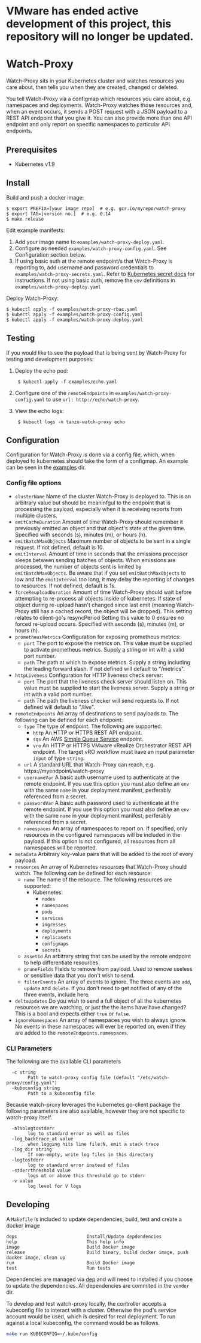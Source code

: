 # VMware has ended active development of this project, this repository will no longer be updated.
# Watch-Proxy

Watch-Proxy sits in your Kubernetes cluster and watches resources you care about, then tells you when they are created, changed or deleted.

You tell Watch-Proxy via a configmap which resources you care about, e.g. namespaces and deployments.  Watch-Proxy watches those resources and, when an event occurs, it sends a POST request with a JSON payload to a REST API endpoint that you give it.  You can also provide more than one API endpoint and only report on specific namespaces to particular API endpoints.

## Prerequisites

- Kubernetes v1.9

## Install

Build and push a docker image:

    $ export PREFIX=[your image repo]  # e.g. gcr.io/myrepo/watch-proxy
    $ export TAG=[version no.]  # e.g. 0.14
    $ make release

Edit example manifests:

1. Add your image name to `examples/watch-proxy-deploy.yaml`.
2. Configure as needed `examples/watch-proxy-config.yaml`.  See Configuration section below.
3. If using basic auth at the remote endpoint/s that Watch-Proxy is reporting to, add username and password credentials to `examples/watch-proxy-secrets.yaml`.  Refer to [Kubernetes secret docs](https://kubernetes.io/docs/concepts/configuration/secret/#creating-a-secret-manually) for instructions.  If not using basic auth, remove the `env` definitions in `examples/watch-proxy-deploy.yaml`

Deploy Watch-Proxy:

    $ kubectl apply -f examples/watch-proxy-rbac.yaml
    $ kubectl apply -f examples/watch-proxy-config.yaml
    $ kubectl apply -f examples/watch-proxy-deploy.yaml

## Testing

If you would like to see the payload that is being sent by Watch-Proxy for testing and development purposes:

1. Deploy the echo pod:

        $ kubectl apply -f examples/echo.yaml

2. Configure one of the `remoteEndpoints` in `examples/watch-proxy-config.yaml` to use `url: http://echo/watch-proxy`.
3. View the echo logs:

        $ kubectl logs -n tanzu-watch-proxy echo

## Configuration

Configuration for Watch-Proxy is done via a config file, which, when deployed to kubernetes should take the form of a configmap. An example can be seen in the [examples](examples) dir.

### Config file options

* `clusterName` Name of the cluster Watch-Proxy is deployed to.  This is an arbitrary value but should be meaninfgul to the endpoint that is processing the payload, especially when it is receiving reports from multiple clusters.
* `emitCacheDuration` Amount of time Watch-Proxy should remember it previously emitted an object and that object's state at the given time. Specified with seconds (s), minutes (m), or hours (h).
* `emitBatchMaxObjects` Maximum number of objects to be sent in a single request.  If not defined, default is 10.
* `emitInterval` Amount of time in seconds that the emissions processor sleeps between sending batches of objects.  When emissions are processed, the number of objects sent is limited by `emitBatchMaxObjects`.  Be aware that if you set `emitBatchMaxObjects` to low and the `emitInterval` too long, it may delay the reporting of changes to resources.  If not defined, default is 1s.
* `forceReuploadDuration` Amount of time Watch-Proxy should wait before attempting to re-process all objects inside of kubernetes. If state of object during re-upload hasn't changed since last emit (meaning Watch-Proxy still has a cached record, the object will be dropped). This setting relates to client-go's resyncPeriod Setting this value to 0 ensures no forced re-upload occurs. Specified with seconds (s), minutes (m), or hours (h).
* `prometheusMetrics` Configuration for exposing prometheus metrics:
    - `port` The port to expose the metrics on.  This value must be supplied to activate prometheus metrics.  Supply a string or int with a valid port number.
    - `path` The path at which to expose metrics.  Supply a string including the leading forward slash.  If not defined will default to "/metrics".
* `httpLiveness` Configuration for HTTP liveness check server:
    - `port` The port that the liveness check server should listen on.  This value must be supplied to start the liveness server.  Supply a string or int with a valid port number.
    - `path` The path the liveness checker will send requests to.  If not defined will default to "/live".
* `remoteEndpoints` An array of destinations to send payloads to. The following can be defined for each endpoint:
    - `type` The type of endpoint.  The following are supported:
        * `http` An HTTP or HTTPS REST API endpoint.
        * `sqs` An AWS [Simple Queue Service](https://aws.amazon.com/sqs/) endpoint.
        * `vro` An HTTP or HTTPS VMware vRealize Orchestrator REST API endpoint. The target vRO workflow must have an input parameter `input` of type `string`.
    - `url` A standard URL that Watch-Proxy can reach, e.g. https://myendpoint/watch-proxy
    - `usernameVar` A basic auth username used to authenticate at the remote endpoint. If you use this option you must also define an `env` with the same `name` in your deployment manifest, perferably referenced from a secret.
    - `passwordVar` A basic auth password used to authenticate at the remote endpoint. If you use this option you must also define an `env` with the same `name` in your deployment manifest, perferably referenced from a secret.
    - `namespaces` An array of namespaces to report on.  If specified, only resources in the configured namespaces will be included in the payload.  If this option is not configured, all resources from all namespaces will be reported.
* `metadata` Arbitrary key-value pairs that will be added to the root of every payload.
* `resources` An array of Kubernetes resources that Watch-Proxy should watch.  The following can be defined for each resource:
    - `name` The name of the resource.  The following resources are supported:
        * Kubernetes:
            - `nodes`
            - `namespaces`
            - `pods`
            - `services`
            - `ingresses`
            - `deployments`
            - `replicasets`
            - `configmaps`
            - `secrets`
    - `assetId` An arbitrary string that can be used by the remote endpoint to help differentiate resources.
    - `pruneFields` Fields to remove from payload. Used to remove useless or sensitive data that you don't wish to send.
    - `filterEvents` An array of events to ignore.  The three events are `add`, `update` and `delete`.  If you don't need to get notified of any of the three events, include here.
* `deltaUpdates` Do you wish to send a full object of all the kubernetes resources we are watching, or just the the items have have changed? This is a bool and expects either `true` or `false`.
* `ignoreNamespaces` An array of namespaces you wish to always ignore.  No events in these namespaces will ever be reported on, even if they are added to the `remoteEndpoints.namespaces`.

### CLI Parameters

The following are the available CLI parameters
```
  -c string
    	Path to watch-proxy config file (default "/etc/watch-proxy/config.yaml")
  -kubeconfig string
    	Path to a kubeconfig file
```

Because watch-proxy leverages the kubernetes go-client package the following parameters are also available, however they are not specific to watch-proxy itself.

```
  -alsologtostderr
    	log to standard error as well as files
  -log_backtrace_at value
    	when logging hits line file:N, emit a stack trace
  -log_dir string
    	If non-empty, write log files in this directory
  -logtostderr
    	log to standard error instead of files
  -stderrthreshold value
    	logs at or above this threshold go to stderr
  -v value
    	log level for V logs
```

## Developing

A `Makefile` is included to update dependencies, build, test and create a docker image

```
deps                          Install/Update depdendencies
help                          This help info
image                         Build Docker image
release                       Build binary, build docker image, push docker image, clean up
run                           Build Docker image
test                          Run tests
```

Dependencies are managed via [dep](https://github.com/golang/dep) and will need to installed if you choose to update the dependencies. All dependencies are commited in the `vendor` dir.

To develop and test watch-proxy locally, the controller accepts a kubeconfig file to interact with a cluster. Otherwise the pod's service account would be used, which is desired for real deployment. To run against a local kubeconfig, the command would be as follows.

```bash
make run KUBECONFIG=~/.kube/config
```

